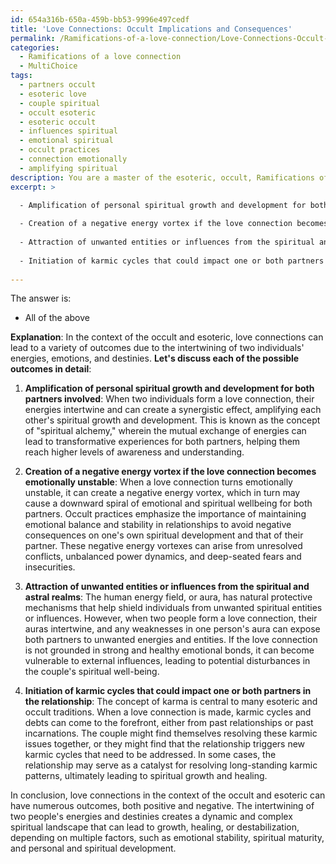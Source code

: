 ```yaml
---
id: 654a316b-650a-459b-bb53-9996e497cedf
title: 'Love Connections: Occult Implications and Consequences'
permalink: /Ramifications-of-a-love-connection/Love-Connections-Occult-Implications-and-Consequences/
categories:
  - Ramifications of a love connection
  - MultiChoice
tags:
  - partners occult
  - esoteric love
  - couple spiritual
  - occult esoteric
  - esoteric occult
  - influences spiritual
  - emotional spiritual
  - occult practices
  - connection emotionally
  - amplifying spiritual
description: You are a master of the esoteric, occult, Ramifications of a love connection and education, you have written many textbooks on the subject. Respond to the multiple choice question first with the answer, then, fully explain the context of your rational, reasoning, and chain of thought in coming to the determination you have for that answer. Explain related concepts, formulas, or historical context relevant to this conclusion, giving a lesson on the topic to explain the reasoning afterwards.
excerpt: >

  - Amplification of personal spiritual growth and development for both partners involved
  
  - Creation of a negative energy vortex if the love connection becomes emotionally unstable
  
  - Attraction of unwanted entities or influences from the spiritual and astral realms
  
  - Initiation of karmic cycles that could impact one or both partners in the relationship
  
---
```

The answer is:
- All of the above

**Explanation**:
In the context of the occult and esoteric, love connections can lead to a variety of outcomes due to the intertwining of two individuals' energies, emotions, and destinies. **Let's discuss each of the possible outcomes in detail**:

1. **Amplification of personal spiritual growth and development for both partners involved**:
When two individuals form a love connection, their energies intertwine and can create a synergistic effect, amplifying each other's spiritual growth and development. This is known as the concept of "spiritual alchemy," wherein the mutual exchange of energies can lead to transformative experiences for both partners, helping them reach higher levels of awareness and understanding.

2. **Creation of a negative energy vortex if the love connection becomes emotionally unstable**:
When a love connection turns emotionally unstable, it can create a negative energy vortex, which in turn may cause a downward spiral of emotional and spiritual wellbeing for both partners. Occult practices emphasize the importance of maintaining emotional balance and stability in relationships to avoid negative consequences on one's own spiritual development and that of their partner. These negative energy vortexes can arise from unresolved conflicts, unbalanced power dynamics, and deep-seated fears and insecurities.

3. **Attraction of unwanted entities or influences from the spiritual and astral realms**:
The human energy field, or aura, has natural protective mechanisms that help shield individuals from unwanted spiritual entities or influences. However, when two people form a love connection, their auras intertwine, and any weaknesses in one person's aura can expose both partners to unwanted energies and entities. If the love connection is not grounded in strong and healthy emotional bonds, it can become vulnerable to external influences, leading to potential disturbances in the couple's spiritual well-being.

4. **Initiation of karmic cycles that could impact one or both partners in the relationship**:
The concept of karma is central to many esoteric and occult traditions. When a love connection is made, karmic cycles and debts can come to the forefront, either from past relationships or past incarnations. The couple might find themselves resolving these karmic issues together, or they might find that the relationship triggers new karmic cycles that need to be addressed. In some cases, the relationship may serve as a catalyst for resolving long-standing karmic patterns, ultimately leading to spiritual growth and healing.

In conclusion, love connections in the context of the occult and esoteric can have numerous outcomes, both positive and negative. The intertwining of two people's energies and destinies creates a dynamic and complex spiritual landscape that can lead to growth, healing, or destabilization, depending on multiple factors, such as emotional stability, spiritual maturity, and personal and spiritual development.
